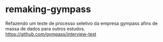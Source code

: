 # remaking-gympass
Refazendo um teste de processo seletivo da empresa gympass afins de massa de dados para outros estudos. https://github.com/gympass/interview-test
